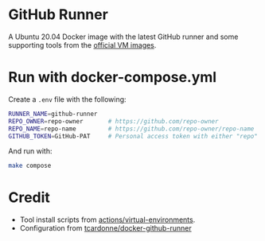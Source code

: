 # GitHub Runner
A Ubuntu 20.04 Docker image with the latest GitHub runner and some supporting tools from the [official VM images](https://github.com/actions/virtual-environments).

# Run with docker-compose.yml

Create a `.env` file with the following:

```sh
RUNNER_NAME=github-runner
REPO_OWNER=repo-owner       # https://github.com/repo-owner
REPO_NAME=repo-name         # https://github.com/repo-owner/repo-name
GITHUB_TOKEN=GitHub-PAT     # Personal access token with either "repo" or "admin:org" scope
```

And run with:

```sh
make compose
```

# Credit
* Tool install scripts from [actions/virtual-environments](https://github.com/actions/virtual-environments/tree/main/images/linux/scripts).
* Configuration from [tcardonne/docker-github-runner](https://github.com/tcardonne/docker-github-runner)
